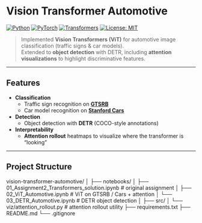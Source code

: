 # Vision Transformer Automotive 

[![Python](https://img.shields.io/badge/python-3.10%2B-blue.svg)](https://www.python.org/downloads/)
[![PyTorch](https://img.shields.io/badge/PyTorch-2.2+-ee4c2c.svg?logo=pytorch)](https://pytorch.org/)
[![Transformers](https://img.shields.io/badge/🤗-Transformers-yellow.svg)](https://huggingface.co/docs/transformers/index)
[![License: MIT](https://img.shields.io/badge/License-MIT-green.svg)](LICENSE)

> Implemented **Vision Transformers (ViT)** for automotive image classification (traffic signs & car models).  
> Extended to **object detection** with DETR, including **attention visualizations** to highlight discriminative features.  

---

## Features
- **Classification**
  - Traffic sign recognition on **[GTSRB](https://benchmark.ini.rub.de/gtsrb_news.html)**  
  - Car model recognition on **[Stanford Cars](https://www.kaggle.com/datasets/jessicali9530/stanford-cars-dataset)**  
- **Detection**
  - Object detection with **DETR** (COCO-style annotations)  
- **Interpretability**
  - **Attention rollout** heatmaps to visualize where the transformer is “looking”  

---

## Project Structure
vision-transformer-automotive/
│
├── notebooks/
│ ├── 01_Assignment2_Transformers_solution.ipynb # original assignment
│ ├── 02_ViT_Automotive.ipynb # ViT on GTSRB / Cars + attention
│ └── 03_DETR_Automotive.ipynb # DETR object detection
│
├── src/
│ └── viz/attention_rollout.py # attention rollout utility
├── requirements.txt
├── README.md
└── .gitignore


